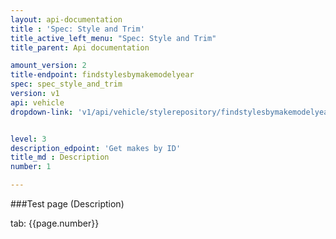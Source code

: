 ```yaml
---
layout: api-documentation
title : 'Spec: Style and Trim'
title_active_left_menu: "Spec: Style and Trim"
title_parent: Api documentation

amount_version: 2
title-endpoint: findstylesbymakemodelyear
spec: spec_style_and_trim
version: v1
api: vehicle
dropdown-link: 'v1/api/vehicle/stylerepository/findstylesbymakemodelyear'


level: 3
description_edpoint: 'Get makes by ID'
title_md : Description
number: 1

---
```



###Test page (Description)

tab: {{page.number}}

